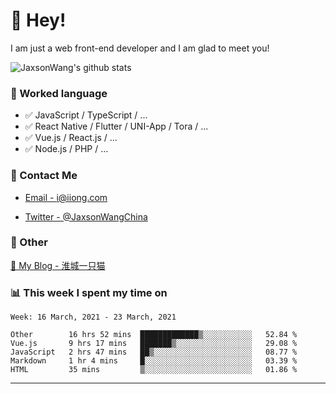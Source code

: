 # 👋 Hey!

I am just a web front-end developer and I am glad to meet you!

![JaxsonWang's github stats](https://github-readme-stats.vercel.app/api?username=JaxsonWang&&show_icons=true&&title_color=1abc9c&&icon_color=1abc9c)


### 📝 Worked language

- ✅ JavaScript / TypeScript / ...
- ✅ React Native / Flutter / UNI-App / Tora / ...
- ✅ Vue.js / React.js / ...
- ✅ Node.js / PHP / ...

### 📮 Contact Me

- [Email - i@iiong.com](mailto:i@iiong.com)

- [Twitter - @JaxsonWangChina](https://twitter.com/JaxsonWangChina)

### 🤪 Other

[📌 My Blog - 淮城一只猫](https://iiong.com)

### 📊 This week I spent my time on

<!--START_SECTION:waka-->
```text
Week: 16 March, 2021 - 23 March, 2021

Other        16 hrs 52 mins  █████████████▒░░░░░░░░░░░   52.84 % 
Vue.js       9 hrs 17 mins   ███████▒░░░░░░░░░░░░░░░░░   29.08 % 
JavaScript   2 hrs 47 mins   ██▒░░░░░░░░░░░░░░░░░░░░░░   08.77 % 
Markdown     1 hr 4 mins     █░░░░░░░░░░░░░░░░░░░░░░░░   03.39 % 
HTML         35 mins         ▒░░░░░░░░░░░░░░░░░░░░░░░░   01.86 % 
```
<!--END_SECTION:waka-->

---
